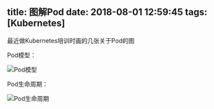 title: 图解Pod
date: 2018-08-01 12:59:45
tags: [Kubernetes]
---

最近做Kubernetes培训时画的几张关于Pod的图

<!-- more -->

Pod模型：

![Pod模型](http://7pn5d3.com1.z0.glb.clouddn.com/pod-model.png)

Pod生命周期：

![Pod生命周期](http://7pn5d3.com1.z0.glb.clouddn.com/pod-lifecycle.png)

